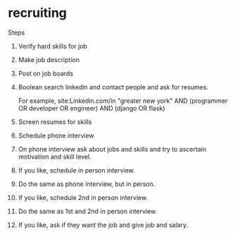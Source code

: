 # recruiting

Steps 

1. Verify hard skills for job

2. Make job description

3. Post on job boards

4. Boolean search linkedin and contact people and ask for resumes.

   For example, site:Linkedin.com/in "greater new york" AND (programmer OR developer OR engineer) AND (django OR flask)



5. Screen resumes for skills

6. Schedule phone interview

7. On phone interview ask about jobs and skills
   and try to ascertain motivation and skill level.

8. If you like, schedule in person interview.

9. Do the same as phone interview, but in person.

10. If you like, schedule 2nd in person interview.

11. Do the same as 1st and 2nd in person interview.

12. If you like, ask if they want the job and give job and salary.


